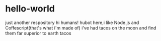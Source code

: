 # hello-world
just another respository
hi humans!
hubot here,i like Node.js and Coffescript(that's what i'm made of)
i've had tacos on the moon and find them far superior to earth tacos
